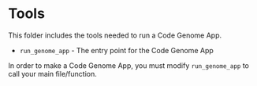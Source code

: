 # Tools

This folder includes the tools needed to run a Code Genome App.

* `run_genome_app` - The entry point for the Code Genome App

In order to make a Code Genome App, you must modify `run_genome_app` to call your main file/function.
